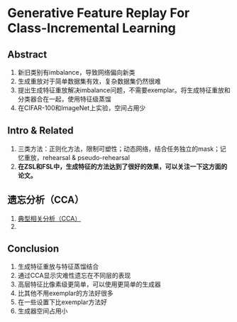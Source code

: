 # Generative Feature Replay For Class-Incremental Learning

## Abstract
1. 新旧类别有imbalance，导致网络偏向新类
2. 生成重放对于简单数据集有效，复杂数据集仍然很难
3. 提出生成特征重放解决imbalance问题，不需要exemplar。将生成特征重放和分类器合在一起，使用特征级蒸馏
4. 在CIFAR-100和ImageNet上实验，空间占用少

## Intro & Related
1. 三类方法：正则化方法，限制可塑性；动态网络，结合任务独立的mask；记忆重放，rehearsal & pseudo-rehearsal
2. **在ZSL和FSL中，生成特征的方法达到了很好的效果，可以关注一下这方面的论文。**

## 遗忘分析（CCA）
1. [典型相关分析（CCA）](https://zhuanlan.zhihu.com/p/52110862)
2. 

## Conclusion
1. 生成特征重放与特征蒸馏结合
2. 通过CCA显示灾难性遗忘在不同层的表现
3. 高层特征比像素级更简单，可以使用更简单的生成器
4. 比其他不用exemplar的方法好很多
5. 在一些设置下比exemplar方法好
6. 生成器空间占用小